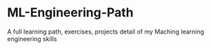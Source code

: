 # ML-Engineering-Path
A full learning path, exercises, projects detail of my Maching learning engineering skills
